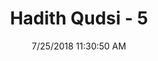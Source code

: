 ---
title        : "Hadith Qudsi - 5"
date         : 7/25/2018 11:30:50 AM
draft        : false
type         : "hadith"
layout       : "hadith"
BookCode     : "HDQ"
HadithNumber : "5"
---